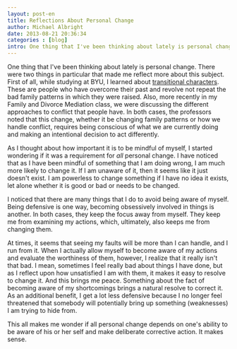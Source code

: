 ```yaml
---
layout: post-en
title: Reflections About Personal Change
author: Michael Albright
date: 2013-08-21 20:36:34
categories : [blog]
intro: One thing that I've been thinking about lately is personal change. There were two things in particular that made me reflect more about this subject. First of all, while studying at BYU, I learned about transitional characters. These are people who have overcome their past and revolve not repeat the bad family patterns in which they were raised. Also, more recently in my Family and Divorce Mediation class, we were discussing the different approaches to conflict that people have. In both cases, the professors noted that this change, whether it be changing family patterns or how we handle conflict, requires...
---
```

One thing that I've been thinking about lately is personal change. There were two things in particular that made me reflect more about this subject. First of all, while studying at BYU, I learned about [transitional characters][1]. These are people who have overcome their past and revolve not repeat the bad family patterns in which they were raised. Also, more recently in my Family and Divorce Mediation class, we were discussing the different approaches to conflict that people have. In both cases, the professors noted that this change, whether it be changing family patterns or how we handle conflict, requires being conscious of what we are currently doing and making an intentional decision to act differently.

As I thought about how important it is to be mindful of myself, I started wondering if it was a requirement for *all* personal change. I have noticed that as I have been mindful of something that I am doing wrong, I am much more likely to change it. If I am unaware of it, then it seems like it just doesn't exist. I am powerless to change something if I have no idea it exists, let alone whether it is good or bad or needs to be changed.

I noticed that there are many things that I do to avoid being aware of myself. Being defensive is one way, becoming obsessively involved in things is another. In both cases, they keep the focus away from myself. They keep me from examining my actions, which, ultimately, also keeps me from changing them.

At times, it seems that seeing my faults will be more than I can handle, and I run from it. When I actually allow myself to become aware of my actions and evaluate the worthiness of them, however, I realize that it really isn't that bad. I mean, sometimes I feel really bad about things I have done, but as I reflect upon how unsatisfied I am with them, it makes it easy to resolve to change it. And this brings me peace. Something about the fact of becoming aware of my shortcomings brings a natural resolve to correct it. As an additional benefit, I get a lot less defensive because I no longer feel threatened that somebody will potentially bring up something (weaknesses) I am trying to hide from. 

This all makes me wonder if all personal change depends on one's ability to be aware of his or her self and make deliberate corrective action. It makes sense.

[1]: http://foreverfamilies.byu.edu/Article.aspx?a=12
